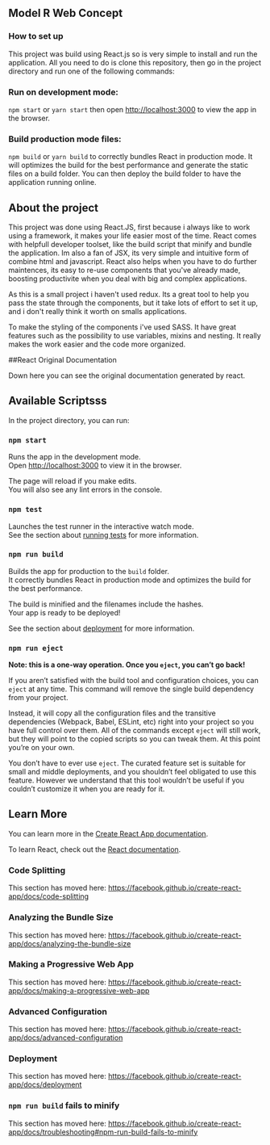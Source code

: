 ## Model R Web Concept

### How to set up

This project was build using React.js so is very simple to install and run the application.
All you need to do is clone this repository, then go in the project directory and run one of the following commands:

### Run on development mode:

`npm start` or `yarn start` then open [http://localhost:3000](http://localhost:3000) to view the app in the browser.

### Build production mode files:

`npm build` or `yarn build` to correctly bundles React in production mode.
It will optimizes the build for the best performance and generate the static files on a build folder.
You can then deploy the build folder to have the application running online.

## About the project

This project was done using React.JS, first because i always like to work using a framework, it makes your life easier most of the time. React comes with helpfull developer toolset, like the build script that minify and bundle the application. Im also a fan of JSX, its very simple and intuitive form of combine html and javascript. React also helps when you have to do further maintences, its easy to re-use components that you've already made, boosting productivite when you deal with big and complex applications.

As this is a small project i haven't used redux. Its a great tool to help you pass the state through the components, but it take lots of effort to set it up, and i don't really think it worth on smalls applications.

To make the styling of the components i've used SASS. It have great features such as the possibility to use variables, mixins and nesting. It really makes the work easier and the code more organized.

##React Original Documentation

Down here you can see the original documentation generated by react.

## Available Scriptsss

In the project directory, you can run:

### `npm start`

Runs the app in the development mode.<br>
Open [http://localhost:3000](http://localhost:3000) to view it in the browser.

The page will reload if you make edits.<br>
You will also see any lint errors in the console.

### `npm test`

Launches the test runner in the interactive watch mode.<br>
See the section about [running tests](https://facebook.github.io/create-react-app/docs/running-tests) for more information.

### `npm run build`

Builds the app for production to the `build` folder.<br>
It correctly bundles React in production mode and optimizes the build for the best performance.

The build is minified and the filenames include the hashes.<br>
Your app is ready to be deployed!

See the section about [deployment](https://facebook.github.io/create-react-app/docs/deployment) for more information.

### `npm run eject`

**Note: this is a one-way operation. Once you `eject`, you can’t go back!**

If you aren’t satisfied with the build tool and configuration choices, you can `eject` at any time. This command will remove the single build dependency from your project.

Instead, it will copy all the configuration files and the transitive dependencies (Webpack, Babel, ESLint, etc) right into your project so you have full control over them. All of the commands except `eject` will still work, but they will point to the copied scripts so you can tweak them. At this point you’re on your own.

You don’t have to ever use `eject`. The curated feature set is suitable for small and middle deployments, and you shouldn’t feel obligated to use this feature. However we understand that this tool wouldn’t be useful if you couldn’t customize it when you are ready for it.

## Learn More

You can learn more in the [Create React App documentation](https://facebook.github.io/create-react-app/docs/getting-started).

To learn React, check out the [React documentation](https://reactjs.org/).

### Code Splitting

This section has moved here: https://facebook.github.io/create-react-app/docs/code-splitting

### Analyzing the Bundle Size

This section has moved here: https://facebook.github.io/create-react-app/docs/analyzing-the-bundle-size

### Making a Progressive Web App

This section has moved here: https://facebook.github.io/create-react-app/docs/making-a-progressive-web-app

### Advanced Configuration

This section has moved here: https://facebook.github.io/create-react-app/docs/advanced-configuration

### Deployment

This section has moved here: https://facebook.github.io/create-react-app/docs/deployment

### `npm run build` fails to minify

This section has moved here: https://facebook.github.io/create-react-app/docs/troubleshooting#npm-run-build-fails-to-minify
